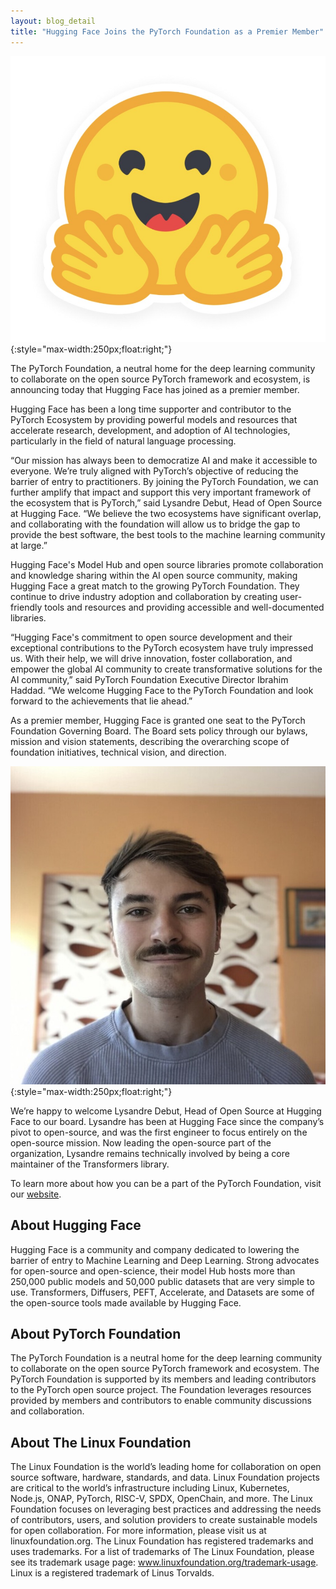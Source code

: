 ```yaml
---
layout: blog_detail
title: "Hugging Face Joins the PyTorch Foundation as a Premier Member"
---
```


![Smiling hugging face](/assets/images/huggingface-joins-1.jpg){:style="max-width:250px;float:right;"}

The PyTorch Foundation, a neutral home for the deep learning community to collaborate on the open source PyTorch framework and ecosystem, is announcing today that Hugging Face has joined as a premier member. 


Hugging Face has been a long time supporter and contributor to the PyTorch Ecosystem by providing powerful models and resources that accelerate research, development, and adoption of AI technologies, particularly in the field of natural language processing.

“Our mission has always been to democratize AI and make it accessible to everyone. We’re truly aligned with PyTorch’s objective of reducing the barrier of entry to practitioners. By joining the PyTorch Foundation, we can further amplify that impact and support this very important framework of the ecosystem that is PyTorch,” said Lysandre Debut, Head of Open Source at Hugging Face. “We believe the two ecosystems have significant overlap, and collaborating with the foundation will allow us to bridge the gap to provide the best software, the best tools to the machine learning community at large.”

Hugging Face's Model Hub and open source libraries promote collaboration and knowledge sharing within the AI open source community, making Hugging Face a great match to the growing PyTorch Foundation. They continue to drive industry adoption and collaboration by creating user-friendly tools and resources and providing accessible and well-documented libraries.

“Hugging Face's commitment to open source development and their exceptional contributions to the PyTorch ecosystem have truly impressed us. With their help, we will drive innovation, foster collaboration, and empower the global AI community to create transformative solutions for the AI community,” said PyTorch Foundation Executive Director Ibrahim Haddad. “We welcome Hugging Face to the PyTorch Foundation and look forward to the achievements that lie ahead.”

As a premier member, Hugging Face is granted one seat to the PyTorch Foundation Governing Board. The Board sets policy through our bylaws, mission and vision statements, describing the overarching scope of foundation initiatives, technical vision, and direction.

![Lysandre Debut](/assets/images/huggingface-joins-2.jpg){:style="max-width:250px;float:right;"}

We’re happy to welcome Lysandre Debut, Head of Open Source at Hugging Face to our board.  Lysandre has been at Hugging Face since the company’s pivot to open-source, and was the first engineer to focus entirely on the open-source mission. Now leading the open-source part of the organization, Lysandre remains technically involved by being a core maintainer of the Transformers library.


To learn more about how you can be a part of the PyTorch Foundation, visit our [website](https://pytorch.org/join).

## About Hugging Face

Hugging Face is a community and company dedicated to lowering the barrier of entry to Machine Learning and Deep Learning. Strong advocates for open-source and open-science, their model Hub hosts more than 250,000 public models and 50,000 public datasets that are very simple to use. Transformers, Diffusers, PEFT, Accelerate, and Datasets are some of the open-source tools made available by Hugging Face.

## About  PyTorch Foundation

The PyTorch Foundation is a neutral home for the deep learning community to collaborate on the open source PyTorch framework and ecosystem. The PyTorch Foundation is supported by its members and leading contributors to the PyTorch open source project. The Foundation leverages resources provided by members and contributors to enable community discussions and collaboration.

## About The Linux Foundation

The Linux Foundation is the world’s leading home for collaboration on open source software, hardware, standards, and data. Linux Foundation projects are critical to the world’s infrastructure including Linux, Kubernetes, Node.js, ONAP, PyTorch, RISC-V, SPDX, OpenChain, and more. The Linux Foundation focuses on leveraging best practices and addressing the needs of contributors, users, and solution providers to create sustainable models for open collaboration. For more information, please visit us at linuxfoundation.org. The Linux Foundation has registered trademarks and uses trademarks. For a list of trademarks of The Linux Foundation, please see its trademark usage page: www.linuxfoundation.org/trademark-usage. Linux is a registered trademark of Linus Torvalds.